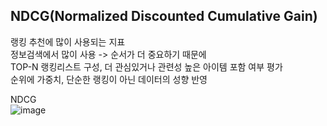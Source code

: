 ## NDCG(Normalized Discounted Cumulative Gain)


랭킹 추천에 많이 사용되는 지표     
정보검색에서 많이 사용 -> 순서가 더 중요하기 때문에        
TOP-N 랭킹리스트 구성, 더 관심있거나 관련성 높은 아이템 포함 여부 평가     
순위에 가중치, 단순한 랭킹이 아닌 데이터의 성향 반영     

NDCG         
![image](https://user-images.githubusercontent.com/66204538/119470175-0bb97100-bd83-11eb-8696-27d9956c1403.png)
